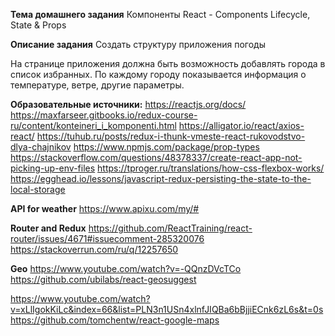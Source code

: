 **Тема домашнего задания**
Компоненты React - Components Lifecycle, State & Props

**Описание задания**
Создать структуру приложения погоды

На странице приложения должна быть возможность добавлять города в список избранных. 
По каждому городу показывается информация о температуре, ветре, другие параметры.

**Образовательные источники:**
https://reactjs.org/docs/
https://maxfarseer.gitbooks.io/redux-course-ru/content/konteineri_i_komponenti.html
https://alligator.io/react/axios-react/
https://tuhub.ru/posts/redux-i-thunk-vmeste-react-rukovodstvo-dlya-chajnikov
https://www.npmjs.com/package/prop-types
https://stackoverflow.com/questions/48378337/create-react-app-not-picking-up-env-files
https://tproger.ru/translations/how-css-flexbox-works/
https://egghead.io/lessons/javascript-redux-persisting-the-state-to-the-local-storage

**API for weather**
https://www.apixu.com/my/#

**Router and Redux**
https://github.com/ReactTraining/react-router/issues/4671#issuecomment-285320076
https://stackoverrun.com/ru/q/12257650

**Geo**
https://www.youtube.com/watch?v=-QQnzDVcTCo
https://github.com/ubilabs/react-geosuggest

https://www.youtube.com/watch?v=xLlIgokKiLc&index=66&list=PLN3n1USn4xlnfJIQBa6bBjjiECnk6zL6s&t=0s
https://github.com/tomchentw/react-google-maps


